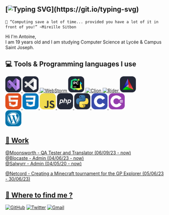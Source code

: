 [![Typing SVG](https://readme-typing-svg.herokuapp.com?color=%23477BF7&lines=%F0%9F%91%8B+Hi+!+Im+Antoine.)](https://git.io/typing-svg)
---
```
🔖 “Computing save a lot of time... provided you have a lot of it in front of you!” ~Mireille Sitbon
```

  Hi I'm Antoine,<br>
  I am 19 years old and I am studying Computer Science at Lycée & Campus Saint Joseph.<br>
  

## 💻 Tools & Programming languages I use 
<a href="#" target="_blank">
<img alt="VisualStudio" width="50px" src="https://github.com/tandpfun/skill-icons/blob/main/icons/VisualStudio-Dark.svg" />
<img alt="VSCode" width="50px" src="https://github.com/tandpfun/skill-icons/blob/main/icons/VSCode-Dark.svg" />
<img alt="WebStorm" width="50px" src="https://cdn.discordapp.com/attachments/1063884774646747228/1154107549591810128/WebStorm-Dark.png" />
<img alt="PyCharm" width="50px" src="https://github.com/tandpfun/skill-icons/blob/main/icons/PyCharm-Dark.svg" />
<img alt="Clion" width="50px" src="https://cdn.discordapp.com/attachments/1063884774646747228/1154107549130440754/CLion-Dark.png" />
<img alt="Rider" width="50px" src="https://cdn.discordapp.com/attachments/1063884774646747228/1176856080618377346/Rider-Dark.png" />
<img alt="CMake" width="50px" src="https://github.com/tandpfun/skill-icons/blob/main/icons/CMake-Dark.svg" />
<br>
<img alt="HTML5" width="50px" src="https://github.com/tandpfun/skill-icons/blob/main/icons/HTML.svg" />
<img alt="Css" width="50px" src="https://github.com/tandpfun/skill-icons/blob/main/icons/CSS.svg" />
<img alt="js" width="50px" src="https://github.com/tandpfun/skill-icons/blob/main/icons/JavaScript.svg" />
<img alt="php" width="50px" src="https://github.com/tandpfun/skill-icons/blob/main/icons/PHP-Dark.svg" />
<img alt="Python" width="50px" src="https://github.com/tandpfun/skill-icons/blob/main/icons/Python-Dark.svg" />
<img alt="c" width="50px" src="https://github.com/tandpfun/skill-icons/blob/main/icons/C.svg" />
<img alt="csharp" width="50px" src="https://github.com/tandpfun/skill-icons/blob/main/icons/CS.svg" />
<br>
<img alt="Wordpress" width="50px" src="https://github.com/tandpfun/skill-icons/blob/main/icons/Wordpress.svg" />



## 💼 Work
  
@Moonsworth - QA Tester and Translator (06/09/23 - now)<br>
@Blocaste - Admin (04/06/23 - now)<br>
@Salwyrr - Admin (04/05/20 - now)<br>

@Netcord - Creating a Minecraft tournament for the GP Explorer (05/06/23 - 30/06/23) 

## 🤔 Where to find me ?

<a href="https://github.com/Charpentemars"><img alt="GitHub" src="https://img.shields.io/badge/github-%23121011.svg?style=for-the-badge&logo=github&logoColor=white"></a>
<a href="https://twitter.com/Charpentemars"><img alt="Twitter" src="https://img.shields.io/badge/Twitter-%231DA1F2.svg?style=for-the-badge&logo=Twitter&logoColor=white"></a>
<a href="mailto:antoine@salwyrr.com"><img alt="Gmail" src="https://img.shields.io/badge/Gmail-D14836?style=for-the-badge&logo=gmail&logoColor=white"></a>
